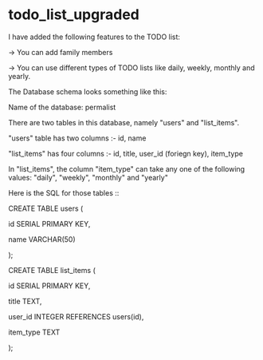 # todo_list_upgraded
I have added the following features to the TODO list:

  -> You can add family members
  
  -> You can use different types of TODO lists like daily, weekly, monthly and yearly.

The Database schema looks something like this:

Name of the database: permalist

There are two tables in this database, namely "users" and "list_items".

"users" table has two columns :- id, name

"list_items" has four columns :- id, title, user_id (foriegn key), item_type

In "list_items", the column "item_type" can take any one of the following values: "daily", "weekly", "monthly" and "yearly"

Here is the SQL for those tables ::

CREATE TABLE users (

  id SERIAL PRIMARY KEY,
  
  name VARCHAR(50)
  
);

CREATE TABLE list_items (

  id SERIAL PRIMARY KEY,
  
  title TEXT,
  
  user_id INTEGER REFERENCES users(id),
  
  item_type TEXT

);
